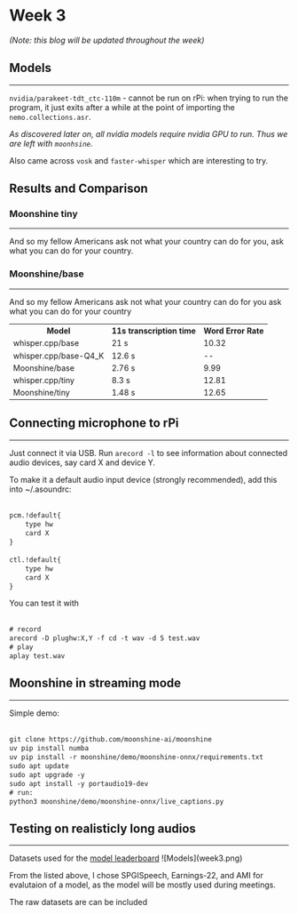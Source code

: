 # Week 3
*(Note: this blog will be updated throughout the week)*


## Models
----

<code>nvidia/parakeet-tdt_ctc-110m</code> - cannot be run on rPi:
when trying to run the program, it just exits after a while at the point of importing the
<code>nemo.collections.asr</code>.

*As discovered later on, all nvidia models require nvidia GPU to run. Thus we are left with
<code>moonhsine</code>.*


Also came across <code>vosk</code> and <code>faster-whisper</code> which are interesting to try.


## Results and Comparison

### Moonshine tiny

----
And so my fellow Americans ask not what your country can do for you, ask what you can do for your country.

### Moonshine/base

----
And so my fellow Americans ask not what your country can do for you ask what you can do for your country

<table>
    <tr>
        <th> Model</th>
        <th> 11s transcription time </th>
        <th> Word Error Rate </th>
    </tr>
    <tr>
      <td> whisper.cpp/base </td>
      <td> 21 s </td>
      <td> 10.32 </td>
    </tr>
    <tr>
      <td> whisper.cpp/base-Q4_K </td>
      <td> 12.6 s </td>
      <td> -- </td>
    </tr>
    <tr>
      <td> Moonshine/base </td>
      <td> 2.76 s </td>
      <td> 9.99 </td>
    </tr>
    <tr>
      <td> whisper.cpp/tiny </td>
      <td> 8.3 s </td>
      <td> 12.81 </td>
    </tr>
    <tr>
      <td> Moonshine/tiny </td>
      <td> 1.48 s </td>
      <td> 12.65 </td>
    </tr>
</table>


## Connecting microphone to rPi

----
Just connect it via USB.
Run <code>arecord -l</code> to see information about connected audio devices, say card X and device Y.

To make it a default audio input device (strongly recommended), add this into ~/.asoundrc:
<pre><code>
pcm.!default{
    type hw
    card X
}

ctl.!default{
    type hw
    card X
}
</code></pre>

You can test it with
<pre><code>
# record
arecord -D plughw:X,Y -f cd -t wav -d 5 test.wav
# play
aplay test.wav
</code></pre>

## Moonshine in streaming mode

----

Simple demo:
<pre><code>
git clone https://github.com/moonshine-ai/moonshine
uv pip install numba
uv pip install -r moonshine/demo/moonshine-onnx/requirements.txt
sudo apt update
sudo apt upgrade -y
sudo apt install -y portaudio19-dev
# run:
python3 moonshine/demo/moonshine-onnx/live_captions.py
</code></pre>

## Testing on realisticly long audios
----

<caption>Datasets used for the <a href="https://huggingface.co/spaces/hf-audio/open_asr_leaderboard">model leaderboard</a></caption>
![Models](week3.png)

From the listed above, I chose SPGISpeech, Earnings-22, and AMI for evalutaion of a model, as the model will be mostly used during meetings.

The raw datasets are can be included
